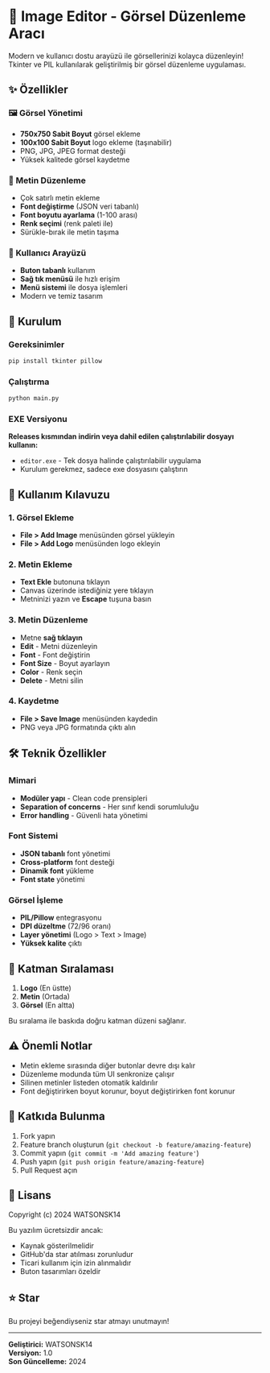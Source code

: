 # 🎨 Image Editor - Görsel Düzenleme Aracı

Modern ve kullanıcı dostu arayüzü ile görsellerinizi kolayca düzenleyin! Tkinter ve PIL kullanılarak geliştirilmiş bir görsel düzenleme uygulaması.

## ✨ Özellikler

### 🖼️ Görsel Yönetimi
- **750x750 Sabit Boyut** görsel ekleme
- **100x100 Sabit Boyut** logo ekleme (taşınabilir)
- PNG, JPG, JPEG format desteği
- Yüksek kalitede görsel kaydetme

### 📝 Metin Düzenleme
- Çok satırlı metin ekleme
- **Font değiştirme** (JSON veri tabanlı)
- **Font boyutu ayarlama** (1-100 arası)
- **Renk seçimi** (renk paleti ile)
- Sürükle-bırak ile metin taşıma

### 🎯 Kullanıcı Arayüzü
- **Buton tabanlı** kullanım
- **Sağ tık menüsü** ile hızlı erişim
- **Menü sistemi** ile dosya işlemleri
- Modern ve temiz tasarım

## 🚀 Kurulum

### Gereksinimler
```bash
pip install tkinter pillow
```

### Çalıştırma
```bash
python main.py
```

### EXE Versiyonu
**Releases kısmından indirin veya dahil edilen çalıştırılabilir dosyayı kullanın:**
- `editor.exe` - Tek dosya halinde çalıştırılabilir uygulama
- Kurulum gerekmez, sadece exe dosyasını çalıştırın

## 📖 Kullanım Kılavuzu

### 1. Görsel Ekleme
- **File > Add Image** menüsünden görsel yükleyin
- **File > Add Logo** menüsünden logo ekleyin

### 2. Metin Ekleme
- **Text Ekle** butonuna tıklayın
- Canvas üzerinde istediğiniz yere tıklayın
- Metninizi yazın ve **Escape** tuşuna basın

### 3. Metin Düzenleme
- Metne **sağ tıklayın**
- **Edit** - Metni düzenleyin
- **Font** - Font değiştirin
- **Font Size** - Boyut ayarlayın
- **Color** - Renk seçin
- **Delete** - Metni silin

### 4. Kaydetme
- **File > Save Image** menüsünden kaydedin
- PNG veya JPG formatında çıktı alın

## 🛠️ Teknik Özellikler

### Mimari
- **Modüler yapı** - Clean code prensipleri
- **Separation of concerns** - Her sınıf kendi sorumluluğu
- **Error handling** - Güvenli hata yönetimi

### Font Sistemi
- **JSON tabanlı** font yönetimi
- **Cross-platform** font desteği
- **Dinamik font** yükleme
- **Font state** yönetimi

### Görsel İşleme
- **PIL/Pillow** entegrasyonu
- **DPI düzeltme** (72/96 oranı)
- **Layer yönetimi** (Logo > Text > Image)
- **Yüksek kalite** çıktı

## 🎯 Katman Sıralaması

1. **Logo** (En üstte)
2. **Metin** (Ortada)
3. **Görsel** (En altta)

Bu sıralama ile baskıda doğru katman düzeni sağlanır.

## ⚠️ Önemli Notlar

- Metin ekleme sırasında diğer butonlar devre dışı kalır
- Düzenleme modunda tüm UI senkronize çalışır
- Silinen metinler listeden otomatik kaldırılır
- Font değiştirirken boyut korunur, boyut değiştirirken font korunur

## 🤝 Katkıda Bulunma

1. Fork yapın
2. Feature branch oluşturun (`git checkout -b feature/amazing-feature`)
3. Commit yapın (`git commit -m 'Add amazing feature'`)
4. Push yapın (`git push origin feature/amazing-feature`)
5. Pull Request açın

## 📄 Lisans

Copyright (c) 2024 WATSONSK14

Bu yazılım ücretsizdir ancak:
- Kaynak gösterilmelidir
- GitHub'da star atılması zorunludur
- Ticari kullanım için izin alınmalıdır
- Buton tasarımları özeldir

## ⭐ Star

Bu projeyi beğendiyseniz star atmayı unutmayın!

---

**Geliştirici:** WATSONSK14  
**Versiyon:** 1.0  
**Son Güncelleme:** 2024
